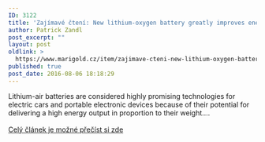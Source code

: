 ```yaml
---
ID: 3122
title: 'Zajímavé čtení: New lithium-oxygen battery greatly improves energy efficiency, longevity'
author: Patrick Zandl
post_excerpt: ""
layout: post
oldlink: >
  https://www.marigold.cz/item/zajimave-cteni-new-lithium-oxygen-battery-greatly-improves-energy-efficiency-longevity
published: true
post_date: 2016-08-06 18:18:29
---
```

Lithium-air batteries are considered highly promising technologies for electric cars and portable electronic devices because of their potential for delivering a high energy output in proportion to their weight....<br><br><a href="http://ift.tt/2anLU8W" target="_blank">Celý článek je možné přečíst si zde</a>